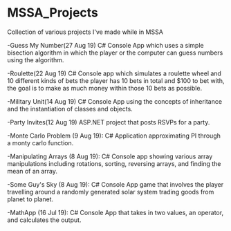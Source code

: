 # MSSA_Projects
Collection of various projects I've made while in MSSA

-Guess My Number(27 Aug 19)
C# Console App which uses a simple bisection algorithm in which the player or the 
computer can guess numbers using the algorithm. 

-Roulette(22 Aug 19)
C# Console app which simulates a roulette wheel and 10 different kinds of bets
the player has 10 bets in total and $100 to bet with, the goal is to make
as much money within those 10 bets as possible. 

-Military Unit(14 Aug 19)
C# Console App using the concepts of inheritance and the instantiation of 
classes and objects. 

-Party Invites(12 Aug 19)
ASP.NET project that posts RSVPs for a party.

-Monte Carlo Problem (9 Aug 19):
C# Application approximating PI through a monty carlo function. 

-Manipulating Arrays (8 Aug 19): 
C# Console app showing various array manipulations including rotations,
sorting, reversing arrays, and finding the mean of an array.

-Some Guy's Sky (8 Aug 19):
C# Console App game that involves the player travelling around a
randomly generated solar system trading goods from planet to planet. 

-MathApp (16 Jul 19):
C# Console App that takes in two values, an operator, and calculates
the output. 